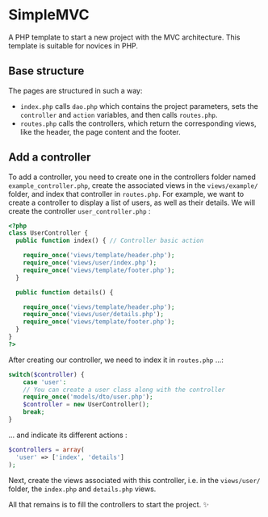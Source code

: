 # SimpleMVC
A PHP template to start a new project with the MVC architecture. This template is suitable for novices in PHP.

## Base structure
The pages are structured in such a way:
- `index.php` calls `dao.php` which contains the project parameters, sets the `controller` and `action` variables, and then calls `routes.php`.
- `routes.php` calls the controllers, which return the corresponding views, like the header, the page content and the footer.

## Add a controller
To add a controller, you need to create one in the controllers folder named `example_controller.php`, create the associated views in the `views/example/` folder, and index that controller in `routes.php`.
For example, we want to create a controller to display a list of users, as well as their details. We will create the controller `user_controller.php` :
```php
<?php
class UserController {
  public function index() { // Controller basic action

    require_once('views/template/header.php');
    require_once('views/user/index.php');
    require_once('views/template/footer.php');
  }

  public function details() {

    require_once('views/template/header.php');
    require_once('views/user/details.php');
    require_once('views/template/footer.php');
  }
}
?>
```
After creating our controller, we need to index it in `routes.php` ...:
```php
switch($controller) {
    case 'user':
    // You can create a user class along with the controller
    require_once('models/dto/user.php');
    $controller = new UserController();
    break;
}
```
... and indicate its different actions :
```php
$controllers = array(
  'user' => ['index', 'details']
);
```
Next, create the views associated with this controller, i.e. in the `views/user/` folder, the `index.php` and `details.php` views.

All that remains is to fill the controllers to start the project. :sparkles:
